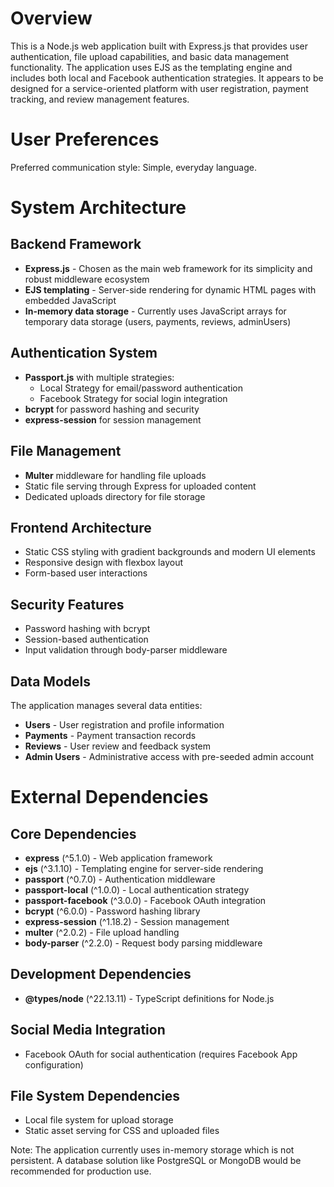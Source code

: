 # Overview

This is a Node.js web application built with Express.js that provides user authentication, file upload capabilities, and basic data management functionality. The application uses EJS as the templating engine and includes both local and Facebook authentication strategies. It appears to be designed for a service-oriented platform with user registration, payment tracking, and review management features.

# User Preferences

Preferred communication style: Simple, everyday language.

# System Architecture

## Backend Framework
- **Express.js** - Chosen as the main web framework for its simplicity and robust middleware ecosystem
- **EJS templating** - Server-side rendering for dynamic HTML pages with embedded JavaScript
- **In-memory data storage** - Currently uses JavaScript arrays for temporary data storage (users, payments, reviews, adminUsers)

## Authentication System
- **Passport.js** with multiple strategies:
  - Local Strategy for email/password authentication
  - Facebook Strategy for social login integration
- **bcrypt** for password hashing and security
- **express-session** for session management

## File Management
- **Multer** middleware for handling file uploads
- Static file serving through Express for uploaded content
- Dedicated uploads directory for file storage

## Frontend Architecture
- Static CSS styling with gradient backgrounds and modern UI elements
- Responsive design with flexbox layout
- Form-based user interactions

## Security Features
- Password hashing with bcrypt
- Session-based authentication
- Input validation through body-parser middleware

## Data Models
The application manages several data entities:
- **Users** - User registration and profile information
- **Payments** - Payment transaction records
- **Reviews** - User review and feedback system
- **Admin Users** - Administrative access with pre-seeded admin account

# External Dependencies

## Core Dependencies
- **express** (^5.1.0) - Web application framework
- **ejs** (^3.1.10) - Templating engine for server-side rendering
- **passport** (^0.7.0) - Authentication middleware
- **passport-local** (^1.0.0) - Local authentication strategy
- **passport-facebook** (^3.0.0) - Facebook OAuth integration
- **bcrypt** (^6.0.0) - Password hashing library
- **express-session** (^1.18.2) - Session management
- **multer** (^2.0.2) - File upload handling
- **body-parser** (^2.2.0) - Request body parsing middleware

## Development Dependencies
- **@types/node** (^22.13.11) - TypeScript definitions for Node.js

## Social Media Integration
- Facebook OAuth for social authentication (requires Facebook App configuration)

## File System Dependencies
- Local file system for upload storage
- Static asset serving for CSS and uploaded files

Note: The application currently uses in-memory storage which is not persistent. A database solution like PostgreSQL or MongoDB would be recommended for production use.